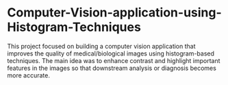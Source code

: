 # Computer-Vision-application-using-Histogram-Techniques
This project focused on building a computer vision application that improves the quality of medical/biological images using histogram-based techniques. The main idea was to enhance contrast and highlight important features in the images so that downstream analysis or diagnosis becomes more accurate.
